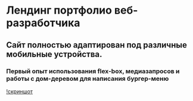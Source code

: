 # Лендинг портфолио веб-разработчика
## Сайт полностью адаптирован под различные мобильные устройства.
### Первый опыт использования flex-box, медиазапросов и работы с дом-деревом для написания бургер-меню
[!скриншот](/examples/web_novik.png)